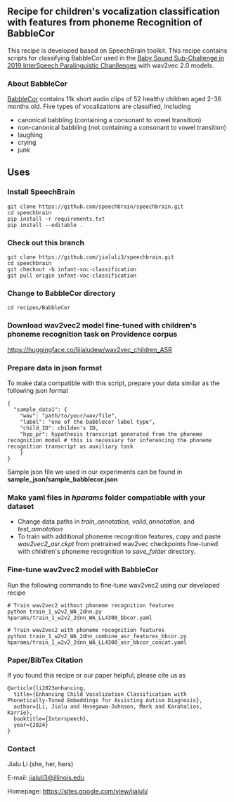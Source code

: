 ## Recipe for children's vocalization classification with features from phoneme Recognition of BabbleCor   
This recipe is developed based on SpeechBrain toolkit. This recipe contains scripts for classifying BabbleCor used in the [Baby Sound Sub-Challenge in 2019 InterSpeech Paralinguistic Chanllenges](https://www.isca-archive.org/interspeech_2019/schuller19_interspeech.pdf) with wav2vec 2.0 models.

### About BabbleCor
[BabbleCor](https://pubmed.ncbi.nlm.nih.gov/33497512/) contains 11k short audio clips of 52 healthy children aged 2-36 months old. Five types of vocalizations are classified, including 
- canonical babbling (containing a consonant to vowel transition)
- non-canonical babbling (not containing a consonant to vowel transition)
- laughing
- crying
- junk

## Uses
### Install SpeechBrain
```
git clone https://github.com/speechbrain/speechbrain.git
cd speechbrain
pip install -r requirements.txt
pip install --editable .

```

### Check out this branch
```
git clone https://github.com/jialuli3/speechbrain.git
cd speechbrain
git checkout -b infant-voc-classification
git pull origin infant-voc-classification
```

### Change to BabbleCor directory
```
cd recipes/BabbleCor
```

### Download wav2vec2 model fine-tuned with children's phoneme recognition task on Providence corpus

https://huggingface.co/lijialudew/wav2vec_children_ASR


### Prepare data in json format ###
To make data compatible with this script, prepare your data similar as the following json format
```
{
  "sample_data1": {
    "wav": "path/to/your/wav/file",
    "label": "one of the babblecor label type",
    "child_ID": childen's ID,
    "hyp_pr": hypothesis transcript generated from the phoneme recognition model # this is necessary for inferencing the phoneme recognition transcript as auxiliary task
    }
}
```

Sample json file we used in our experiments can be found in **sample_json/sample_babblecor.json**

### Make yaml files in *hparams* folder compatiable with your dataset
- Change data paths in *train_annotation*, *valid_annotation*, and *test_annotation*
- To train with additional phoneme recognition features, copy and paste *wav2vec2_asr.ckpt* from pretrained wav2vec checkpoints fine-tuned with children's phoneme recognition to *save_folder* directory.

### Fine-tune wav2vec2 model with BabbleCor ###

Run the following commands to fine-tune wav2vec2 using our developed recipe

```
# Train wav2vec2 without phoneme recognition features
python train_1_w2v2_WA_2dnn.py hparams/train_1_w2v2_2dnn_WA_LL4300_bbcor.yaml

# Train wav2vec2 with phoneme recognition features
python train_1_w2v2_WA_2dnn_combine_asr_features_bbcor.py hparams/train_1_w2v2_2dnn_WA_LL4300_asr_bbcor_concat.yaml
```

### Paper/BibTex Citation
If you found this recipe or our paper helpful, please cite us as

```
@article{li2023enhancing,
  title={Enhancing Child Vocalization Classification with Phonetically-Tuned Embeddings for Assisting Autism Diagnosis},
  author={Li, Jialu and Hasegawa-Johnson, Mark and Karahalios, Karrie},
  booktitle={Interspeech},
  year={2024}
}
```

### Contact
Jialu Li (she, her, hers)

E-mail: jialuli3@illinois.edu

Homepage: https://sites.google.com/view/jialuli/